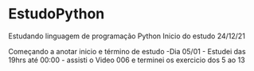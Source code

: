 # EstudoPython
Estudando linguagem de programação Python
Inicio do estudo 24/12/21

Começando a anotar inicio e término de estudo
-Dia 05/01 - Estudei das 19hrs até 00:00 - assisti o Video 006 e terminei os exercicio dos 5 ao 13
